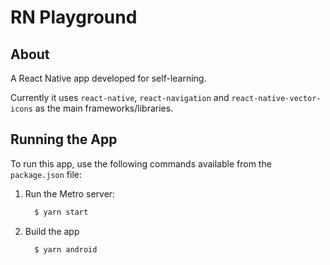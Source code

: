 # RN Playground

## About

A React Native app developed for self-learning.

Currently it uses `react-native`, `react-navigation` and `react-native-vector-icons` as the main frameworks/libraries.

## Running the App

To run this app, use the following commands available from the `package.json` file:

1. Run the Metro server:

   ```bash
     $ yarn start
   ```

2. Build the app

   ```bash
     $ yarn android
   ```
